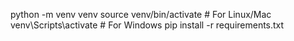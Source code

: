 python -m venv venv
source venv/bin/activate  # For Linux/Mac
venv\Scripts\activate  # For Windows
pip install -r requirements.txt

